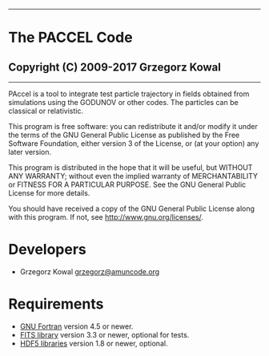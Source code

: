 --------------------------------------------------------------------------------
# **The PACCEL Code**
## Copyright (C) 2009-2017 Grzegorz Kowal ##
--------------------------------------------------------------------------------

PAccel is a tool to integrate test particle trajectory in fields obtained
from simulations using the GODUNOV or other codes. The particles can be
classical or relativistic.

This program is free software: you can redistribute it and/or modify it under
the terms of the GNU General Public License as published by the Free Software
Foundation, either version 3 of the License, or (at your option) any later
version.

This program is distributed in the hope that it will be useful, but WITHOUT ANY
WARRANTY; without even the implied warranty of MERCHANTABILITY or FITNESS FOR A
PARTICULAR PURPOSE.  See the GNU General Public License for more details.

You should have received a copy of the GNU General Public License along with
this program.  If not, see <http://www.gnu.org/licenses/>.


Developers
==========

 - Grzegorz Kowal <grzegorz@amuncode.org>


Requirements
============

* [GNU Fortran](http://gcc.gnu.org/fortran/) version 4.5 or newer.
* [FITS library](https://heasarc.gsfc.nasa.gov/fitsio/) version 3.3 or newer, optional for tests.
* [HDF5 libraries](http://www.hdfgroup.org/HDF5/) version 1.8 or newer, optional.
